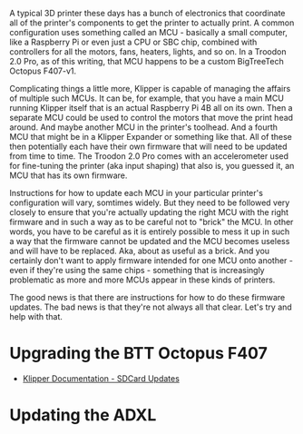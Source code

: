 A typical 3D printer these days has a bunch of electronics that coordinate all of the printer's components to get the printer to actually print. 
A common configuration uses something called an MCU - basically a small computer, like a Raspberry Pi or even just a CPU or SBC chip, combined with controllers for all the motors, fans, heaters, lights, and so on. In a Troodon 2.0 Pro, as of this writing, that MCU happens to be a custom BigTreeTech Octopus F407-v1. 

Complicating things a little more, Klipper is capable of managing the affairs of multiple such MCUs. It can be, for example, that you have a main MCU running Klipper itself that is an actual Raspberry Pi 4B all on its own. 
Then a separate MCU could be used to control the motors that move the print head around. And maybe another MCU in the printer's toolhead. And a fourth MCU that might be in a Klipper Expander or something like that. All of these then potentially each have their own firmware that will need to be updated from time to time. 
The Troodon 2.0 Pro comes with an accelerometer used for fine-tuning the printer (aka input shaping) that also is, you guessed it, an MCU that has its own firmware.

Instructions for how to update each MCU in your particular printer's configuration will vary, somtimes widely. But they need to be followed very closely to ensure that you're actually updating the right MCU with the right firmware and in such a way as to be careful not to "brick" the MCU. 
In other words, you have to be careful as it is entirely possible to mess it up in such a way that the firmware cannot be updated and the MCU becomes useless and will have to be replaced. Aka, about as useful as a brick. 
And you certainly don't want to apply firmware intended for one MCU onto another - even if they're using the same chips - something that is increasingly problematic as more and more MCUs appear in these kinds of printers.

The good news is that there are instructions for how to do these firmware updates. The bad news is that they're not always all that clear. Let's try and help with that.

# Upgrading the BTT Octopus F407

- [Klipper Documentation - SDCard Updates](https://www.klipper3d.org/SDCard_Updates.html)

# Updating the ADXL



